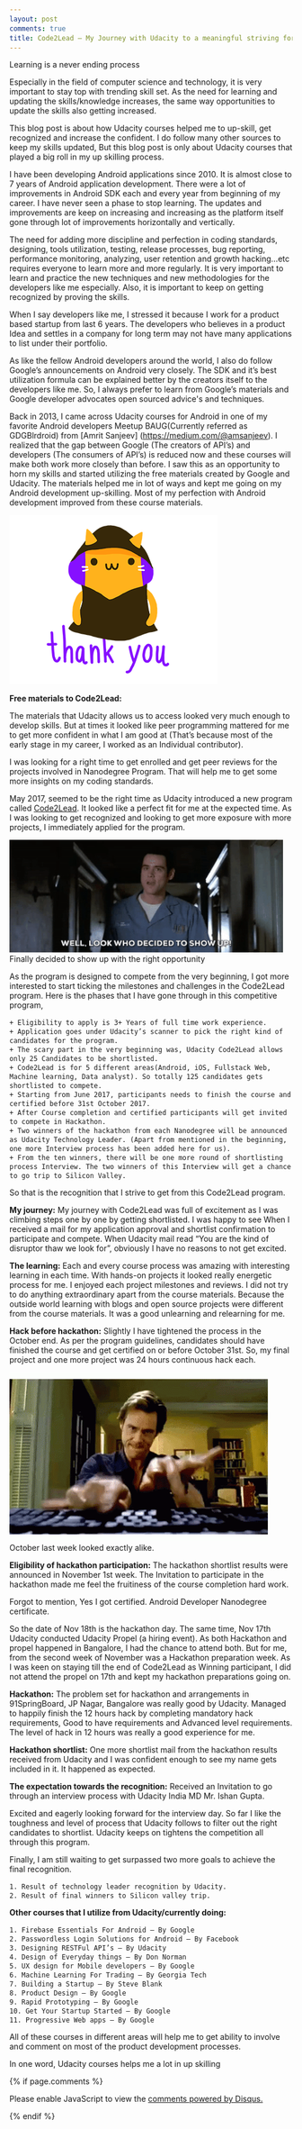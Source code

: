 ```yaml
---
layout: post
comments: true
title: Code2Lead — My Journey with Udacity to a meaningful striving for recognition
---
```




Learning is a never ending process


Especially in the field of computer science and technology, it is very important to stay top with trending skill set. As the need for learning and updating the skills/knowledge increases, the same way opportunities to update the skills also getting increased.

This blog post is about how Udacity courses helped me to up-skill, get recognized and increase the confident. I do follow many other sources to keep my skills updated, But this blog post is only about Udacity courses that played a big roll in my up skilling process.


I have been developing Android applications since 2010. It is almost close to 7 years of Android application development. There were a lot of improvements in Android SDK each and every year from beginning of my career. I have never seen a phase to stop learning. The updates and improvements are keep on increasing and increasing as the platform itself gone through lot of improvements horizontally and vertically.

The need for adding more discipline and perfection in coding standards, designing, tools utilization, testing, release processes, bug reporting, performance monitoring, analyzing, user retention and growth hacking…etc requires everyone to learn more and more regularly. It is very important to learn and practice the new techniques and new methodologies for the developers like me especially. Also, it is important to keep on getting recognized by proving the skills.


When I say developers like me, I stressed it because I work for a product based startup from last 6 years. The developers who believes in a product Idea and settles in a company for long term may not have many applications to list under their portfolio.

As like the fellow Android developers around the world, I also do follow Google’s announcements on Android very closely. The SDK and it’s best utilization formula can be explained better by the creators itself to the developers like me. So, I always prefer to learn from Google’s materials and Google developer advocates open sourced advice's and techniques.


Back in 2013, I came across Udacity courses for Android in one of my favorite Android developers Meetup BAUG(Currently referred as GDGBlrdroid) from [Amrit Sanjeev] (https://medium.com/@amsanjeev). I realized that the gap between Google (The creators of API’s) and developers (The consumers of API’s) is reduced now and these courses will make both work more closely than before. I saw this as an opportunity to horn my skills and started utilizing the free materials created by Google and Udacity. The materials helped me in lot of ways and kept me going on my Android development up-skilling. Most of my perfection with Android development improved from these course materials.


![Thanks Gif](/assets/code2lead/thanks.gif)


<strong>Free materials to Code2Lead:</strong>

The materials that Udacity allows us to access looked very much enough to develop skills. But at times it looked like peer programming mattered for me to get more confident in what I am good at (That’s because most of the early stage in my career, I worked as an Individual contributor).


I was looking for a right time to get enrolled and get peer reviews for the projects involved in Nanodegree Program. That will help me to get some more insights on my coding standards.


May 2017, seemed to be the right time as Udacity introduced a new program called [Code2Lead](https://in.udacity.com/code2lead/). It looked like a perfect fit for me at the expected time. As I was looking to get recognized and looking to get more exposure with more projects, I immediately applied for the program.


![Decided to show up](/assets/code2lead/iamready.gif)Finally decided to show up with the right opportunity

As the program is designed to compete from the very beginning, I got more interested to start ticking the milestones and challenges in the Code2Lead program. Here is the phases that I have gone through in this competitive program,


    + Eligibility to apply is 3+ Years of full time work experience.
    + Application goes under Udacity’s scanner to pick the right kind of candidates for the program.
    + The scary part in the very beginning was, Udacity Code2Lead allows only 25 Candidates to be shortlisted.
    + Code2Lead is for 5 different areas(Android, iOS, Fullstack Web, Machine learning, Data analyst). So totally 125 candidates gets shortlisted to compete.
    + Starting from June 2017, participants needs to finish the course and certified before 31st October 2017.
    + After Course completion and certified participants will get invited to compete in Hackathon.
    + Two winners of the hackathon from each Nanodegree will be announced as Udacity Technology Leader. (Apart from mentioned in the beginning, one more Interview process has been added here for us).
    + From the ten winners, there will be one more round of shortlisting process Interview. The two winners of this Interview will get a chance to go trip to Silicon Valley.

So that is the recognition that I strive to get from this Code2Lead program.


<strong>My journey:</strong> My journey with Code2Lead was full of excitement as I was climbing steps one by one by getting shortlisted. I was happy to see When I received a mail for my application approval and shortlist confirmation to participate and compete. When Udacity mail read “You are the kind of disruptor thaw we look for”, obviously I have no reasons to not get excited.


<strong>The learning:</strong> Each and every course process was amazing with interesting learning in each time. With hands-on projects it looked really energetic process for me. I enjoyed each project milestones and reviews. I did not try to do anything extraordinary apart from the course materials. Because the outside world learning with blogs and open source projects were different from the course materials. It was a good unlearning and relearning for me.

<strong>Hack before hackathon:</strong> Slightly I have tightened the process in the October end. As per the program guidelines, candidates should have finished the course and get certified on or before October 31st. So, my final project and one more project was 24 hours continuous hack each.

![October last week](assets/code2lead/workhard.gif)October last week looked exactly alike.


<strong>Eligibility of hackathon participation:</strong> The hackathon shortlist results were announced in November 1st week. The Invitation to participate in the hackathon made me feel the fruitiness of the course completion hard work.


Forgot to mention, Yes I got certified. Android Developer Nanodegree certificate.


So the date of Nov 18th is the hackathon day. The same time, Nov 17th Udacity conducted Udacity Propel (a hiring event). As both Hackathon and propel happened in Bangalore, I had the chance to attend both. But for me, from the second week of November was a Hackathon preparation week. As I was keen on staying till the end of Code2Lead as Winning participant, I did not attend the propel on 17th and kept my hackathon preparations going on.


<strong>Hackathon:</strong> The problem set for hackathon and arrangements in 91SpringBoard, JP Nagar, Bangalore was really good by Udacity. Managed to happily finish the 12 hours hack by completing mandatory hack requirements, Good to have requirements and Advanced level requirements. The level of hack in 12 hours was really a good experience for me.

<strong>Hackathon shortlist:</strong> One more shortlist mail from the hackathon results received from Udacity and I was confident enough to see my name gets included in it. It happened as expected.

<strong>The expectation towards the recognition:</strong> Received an Invitation to go through an interview process with Udacity India MD Mr. Ishan Gupta.

Excited and eagerly looking forward for the interview day. So far I like the toughness and level of process that Udacity follows to filter out the right candidates to shortlist. Udacity keeps on tightens the competition all through this program.


Finally, I am still waiting to get surpassed two more goals to achieve the final recognition.

    1. Result of technology leader recognition by Udacity.
    2. Result of final winners to Silicon valley trip.


<strong>Other courses that I utilize from Udacity/currently doing:</strong>

    1. Firebase Essentials For Android — By Google
    2. Passwordless Login Solutions for Android — By Facebook
    3. Designing RESTFul API’s — By Udacity
    4. Design of Everyday things — By Don Norman
    5. UX design for Mobile developers — By Google
    6. Machine Learning For Trading — By Georgia Tech
    7. Building a Startup — By Steve Blank
    8. Product Design — By Google
    9. Rapid Prototyping — By Google
    10. Get Your Startup Started — By Google
    11. Progressive Web apps — By Google

All of these courses in different areas will help me to get ability to involve and comment on most of the product development processes.

In one word, Udacity courses helps me a lot in up skilling

<script id="dsq-count-scr" src="//karthikraj-net.disqus.com/count.js" async></script>



{% if page.comments %}
<div id="disqus_thread"></div>
<script>

/**
*  RECOMMENDED CONFIGURATION VARIABLES: EDIT AND UNCOMMENT THE SECTION BELOW TO INSERT DYNAMIC VALUES FROM YOUR PLATFORM OR CMS.
*  LEARN WHY DEFINING THESE VARIABLES IS IMPORTANT: https://disqus.com/admin/universalcode/#configuration-variables*/

var disqus_config = function () {
this.page.url = 'http://karthikraj.net/2017/12/10/Code2Lead-My-Journey-with-Udacity-to-a-meaningful-striving-for-recognition/';
this.page.identifier = '20171210CODE2LEAD’; 
};

(function() { // DON'T EDIT BELOW THIS LINE
var d = document, s = d.createElement('script');
s.src = '//karthikraj-net.disqus.com/embed.js';
s.setAttribute('data-timestamp', +new Date());
(d.head || d.body).appendChild(s);
})();
</script>
<noscript>Please enable JavaScript to view the <a href="https://disqus.com/?ref_noscript">comments powered by Disqus.</a></noscript>

{% endif %}

